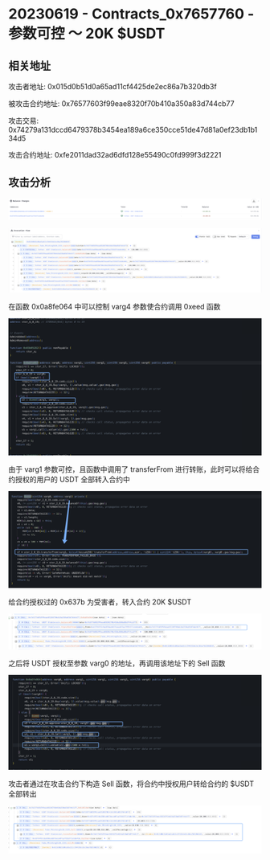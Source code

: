 # 20230619 - Contracts_0x7657760 - 参数可控 ～ 20K $USDT

## 相关地址

攻击者地址: 0x015d0b51d0a65ad11cf4425de2ec86a7b320db3f

被攻击合约地址: 0x76577603f99eae8320f70b410a350a83d744cb77

攻击交易: 0x74279a131dccd6479378b3454ea189a6ce350cce51de47d81a0ef23db1b134d5

攻击合约地址: 0xfe2011dad32ad6dfd128e55490c0fd999f3d2221

## 攻击分析

![image-20240716120547341](../../img/image-20240716120547341.png)

![image-20240716120610043](../../img/image-20240716120610043.png)

在函数 0x0a8fe064 中可以控制 varg4 参数使合约调用 0xeed 函数

![image-20240716120735662](../../img/image-20240716120735662.png)

由于 varg1 参数可控，且函数中调用了 transferFrom 进行转账，此时可以将给合约授权的用户的 USDT 全部转入合约中

![image-20240716120811038](../../img/image-20240716120811038.png)

给合约授权过的 0x637b 为受害者，转入合约 20K $USDT

![image-20240716121012109](../../img/image-20240716121012109.png)

之后将 USDT 授权至参数 varg0 的地址，再调用该地址下的 Sell 函数

![image-20240716121314181](../../img/image-20240716121314181.png)

攻击者通过在攻击合约下构造 Sell 函数，将合约中授权用户转给合约的 $USDT 全部转出

![image-20240716121447535](../../img/image-20240716121447535.png)
